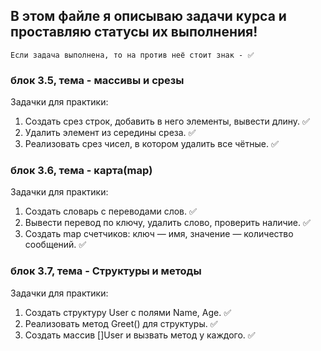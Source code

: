 ## В этом файле я описываю задачи курса и проставляю статусы их выполнения!

    Если задача выполнена, то на против неё стоит знак - ✅

### блок 3.5, тема - массивы и срезы


Задачки для практики:

1. Создать срез строк, добавить в него элементы, вывести длину.             ✅
2. Удалить элемент из середины среза.                                       ✅
3. Реализовать срез чисел, в котором удалить все чётные.                    ✅



### блок 3.6, тема - карта(map) 

Задачки для практики:

1. Создать словарь с переводами слов.                                       ✅
2. Вывести перевод по ключу, удалить слово, проверить наличие.              ✅
3. Создать map счетчиков: ключ — имя, значение — количество сообщений.      ✅



### блок 3.7, тема - Структуры и методы
Задачки для практики:

1. Создать структуру User с полями Name, Age.                               ✅
2. Реализовать метод Greet() для структуры.                                 ✅
3. Создать массив []User и вызвать метод у каждого.                         ✅
